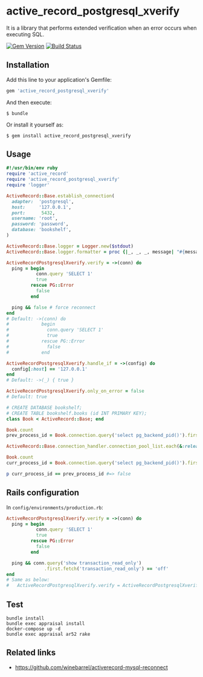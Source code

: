 # active_record_postgresql_xverify

It is a library that performs extended verification when an error occurs when executing SQL.

[![Gem Version](https://badge.fury.io/rb/active_record_postgresql_xverify.svg)](http://badge.fury.io/rb/active_record_postgresql_xverify)
[![Build Status](https://travis-ci.org/winebarrel/active_record_postgresql_xverify.svg?branch=master)](https://travis-ci.org/winebarrel/active_record_postgresql_xverify)

## Installation

Add this line to your application's Gemfile:

```ruby
gem 'active_record_postgresql_xverify'
```

And then execute:

    $ bundle

Or install it yourself as:

    $ gem install active_record_postgresql_xverify

## Usage

```ruby
#!/usr/bin/env ruby
require 'active_record'
require 'active_record_postgresql_xverify'
require 'logger'

ActiveRecord::Base.establish_connection(
  adapter:  'postgresql',
  host:     '127.0.0.1',
  port:      5432,
  username: 'root',
  password: 'password',
  database: 'bookshelf',
)

ActiveRecord::Base.logger = Logger.new($stdout)
ActiveRecord::Base.logger.formatter = proc {|_, _, _, message| "#{message}\n" }

ActiveRecordPostgresqlXverify.verify = ->(conn) do
  ping = begin
           conn.query 'SELECT 1'
           true
         rescue PG::Error
           false
         end

  ping && false # force reconnect
end
# Default: ->(conn) do
#            begin
#              conn.query 'SELECT 1'
#              true
#            rescue PG::Error
#              false
#            end

ActiveRecordPostgresqlXverify.handle_if = ->(config) do
  config[:host] == '127.0.0.1'
end
# Default: ->(_) { true }

ActiveRecordPostgresqlXverify.only_on_error = false
# Default: true

# CREATE DATABASE bookshelf;
# CREATE TABLE bookshelf.books (id INT PRIMARY KEY);
class Book < ActiveRecord::Base; end

Book.count
prev_process_id = Book.connection.query('select pg_backend_pid()').first.fetch(0)

ActiveRecord::Base.connection_handler.connection_pool_list.each(&:release_connection)

Book.count
curr_process_id = Book.connection.query('select pg_backend_pid()').first.fetch(0)

p curr_process_id == prev_process_id #=> false
```

## Rails configuration

In `config/environments/production.rb`:

```ruby
ActiveRecordPostgresqlXverify.verify = ->(conn) do
  ping = begin
           conn.query 'SELECT 1'
           true
         rescue PG::Error
           false
         end

  ping && conn.query('show transaction_read_only')
              .first.fetch('transaction_read_only') == 'off'
end
# Same as below:
#   ActiveRecordPostgresqlXverify.verify = ActiveRecordPostgresqlXverify::Verifiers::AURORA_MASTER
```

## Test

```
bundle install
bundle exec appraisal install
docker-compose up -d
bundle exec appraisal ar52 rake
```

## Related links

* https://github.com/winebarrel/activerecord-mysql-reconnect
